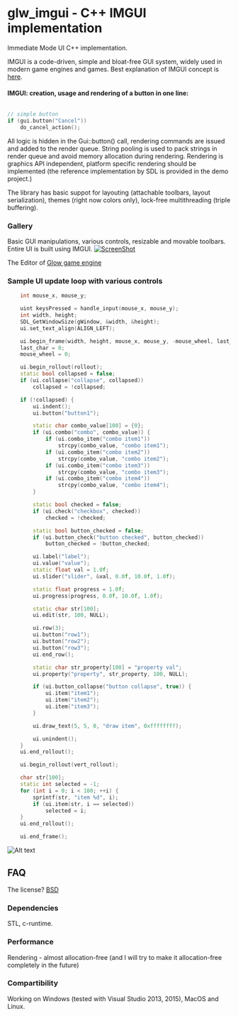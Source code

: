 # glw_imgui - C++ IMGUI implementation
Immediate Mode UI C++ implementation.

IMGUI is a code-driven, simple and bloat-free GUI system, widely used in modern game engines and games.
Best explanation of IMGUI concept is [here](https://www.youtube.com/watch?v=Z1qyvQsjK5Y).

#### IMGUI: creation, usage and rendering of a button in one line:
```c++

// simple button
if (gui.button("Cancel"))
	do_cancel_action();

```
All logic is hidden in the Gui::button() call, rendering commands are issued and added to the render queue. String pooling is used to pack strings in render queue and avoid memory allocation during rendering. Rendering is graphics API independent, platform specific rendering should be implemented (the reference implementation by SDL is provided in the demo project.)

The library has basic suppot for layouting (attachable toolbars, layout serialization), themes (right now colors only), lock-free multithreading (triple buffering).

### Gallery
Basic GUI manipulations, various controls, resizable and movable toolbars. Entire UI is built using IMGUI.
[![ScreenShot](/../feature-screenshots/screenshots/IMGUI_toolbars.png)](https://www.youtube.com/watch?v=TlJiuguyLVo)

The Editor of [Glow game engine](www.glow3d.com)

### Sample UI update loop with various controls
```c++
	int mouse_x, mouse_y;

	uint keysPressed = handle_input(mouse_x, mouse_y);
	int width, height;
	SDL_GetWindowSize(gWindow, &width, &height);
	ui.set_text_align(ALIGN_LEFT);

	ui.begin_frame(width, height, mouse_x, mouse_y, -mouse_wheel, last_char, keysPressed);
	last_char = 0;
	mouse_wheel = 0;

	ui.begin_rollout(rollout);
	static bool collapsed = false;
	if (ui.collapse("collapse", collapsed))
		collapsed = !collapsed;

	if (!collapsed) {
		ui.indent();
		ui.button("button1");

		static char combo_value[100] = {0};
		if (ui.combo("combo", combo_value)) {
			if (ui.combo_item("combo item1"))
				strcpy(combo_value, "combo item1");
			if (ui.combo_item("combo item2"))
				strcpy(combo_value, "combo item2");
			if (ui.combo_item("combo item3"))
				strcpy(combo_value, "combo item3");
			if (ui.combo_item("combo item4"))
				strcpy(combo_value, "combo item4");
		}

		static bool checked = false;
		if (ui.check("checkbox", checked))
			checked = !checked;

		static bool button_checked = false;
		if (ui.button_check("button checked", button_checked))
			button_checked = !button_checked;

		ui.label("label");
		ui.value("value");
		static float val = 1.0f;
		ui.slider("slider", &val, 0.0f, 10.0f, 1.0f);

		static float progress = 1.0f;
		ui.progress(progress, 0.0f, 10.0f, 1.0f);

		static char str[100];
		ui.edit(str, 100, NULL);

		ui.row(3);
		ui.button("row1");
		ui.button("row2");
		ui.button("row3");
		ui.end_row();

		static char str_property[100] = "property val";
		ui.property("property", str_property, 100, NULL);

		if (ui.button_collapse("button collapse", true)) {
			ui.item("item1");
			ui.item("item2");
			ui.item("item3");
		}

		ui.draw_text(5, 5, 0, "draw item", 0xffffffff);

		ui.unindent();
	}
	ui.end_rollout();

	ui.begin_rollout(vert_rollout);

	char str[100];
	static int selected = -1;
	for (int i = 0; i < 100; ++i) {
		sprintf(str, "item %d", i);
		if (ui.item(str, i == selected))
			selected = i;
	}
	ui.end_rollout();

	ui.end_frame();
```
![Alt text](/../feature-screenshots/screenshots/ref_ui.png)

## FAQ

The license?
[BSD](https://opensource.org/licenses/BSD-2-Clause)

### Dependencies
 STL, c-runtime.

### Performance
Rendering - almost allocation-free (and I will try to make it allocation-free completely in the future)

### Compartibility
  Working on Windows (tested with Visual Studio 2013, 2015), MacOS and Linux.


